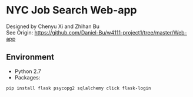 # NYC Job Search Web-app
Designed by Chenyu Xi and Zhihan Bu<br/>
See Origin: https://github.com/Daniel-Bu/w4111-project1/tree/master/Web-app<br/>

## Environment
- Python 2.7
- Packages:  
```
pip install flask psycopg2 sqlalchemy click flask-login
```
